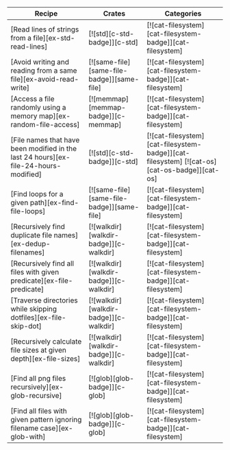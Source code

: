 | Recipe | Crates | Categories |
|--------|--------|------------|
| [Read lines of strings from a file][ex-std-read-lines] | [![std][c-std-badge]][c-std] | [![cat-filesystem][cat-filesystem-badge]][cat-filesystem] |
| [Avoid writing and reading from a same file][ex-avoid-read-write] | [![same-file][same-file-badge]][same-file] | [![cat-filesystem][cat-filesystem-badge]][cat-filesystem] |
| [Access a file randomly using a memory map][ex-random-file-access] | [![memmap][memmap-badge]][c-memmap] | [![cat-filesystem][cat-filesystem-badge]][cat-filesystem] |
| [File names that have been modified in the last 24 hours][ex-file-24-hours-modified] | [![std][c-std-badge]][c-std] | [![cat-filesystem][cat-filesystem-badge]][cat-filesystem]  [![cat-os][cat-os-badge]][cat-os] |
| [Find loops for a given path][ex-find-file-loops] | [![same-file][same-file-badge]][same-file] | [![cat-filesystem][cat-filesystem-badge]][cat-filesystem] |
| [Recursively find duplicate file names][ex-dedup-filenames] | [![walkdir][walkdir-badge]][c-walkdir] | [![cat-filesystem][cat-filesystem-badge]][cat-filesystem] |
| [Recursively find all files with given predicate][ex-file-predicate] | [![walkdir][walkdir-badge]][c-walkdir] | [![cat-filesystem][cat-filesystem-badge]][cat-filesystem] |
| [Traverse directories while skipping dotfiles][ex-file-skip-dot] | [![walkdir][walkdir-badge]][c-walkdir] | [![cat-filesystem][cat-filesystem-badge]][cat-filesystem] |
| [Recursively calculate file sizes at given depth][ex-file-sizes] | [![walkdir][walkdir-badge]][c-walkdir] | [![cat-filesystem][cat-filesystem-badge]][cat-filesystem] |
| [Find all png files recursively][ex-glob-recursive] | [![glob][glob-badge]][c-glob] | [![cat-filesystem][cat-filesystem-badge]][cat-filesystem] |
| [Find all files with given pattern ignoring filename case][ex-glob-with] | [![glob][glob-badge]][c-glob] | [![cat-filesystem][cat-filesystem-badge]][cat-filesystem] |
